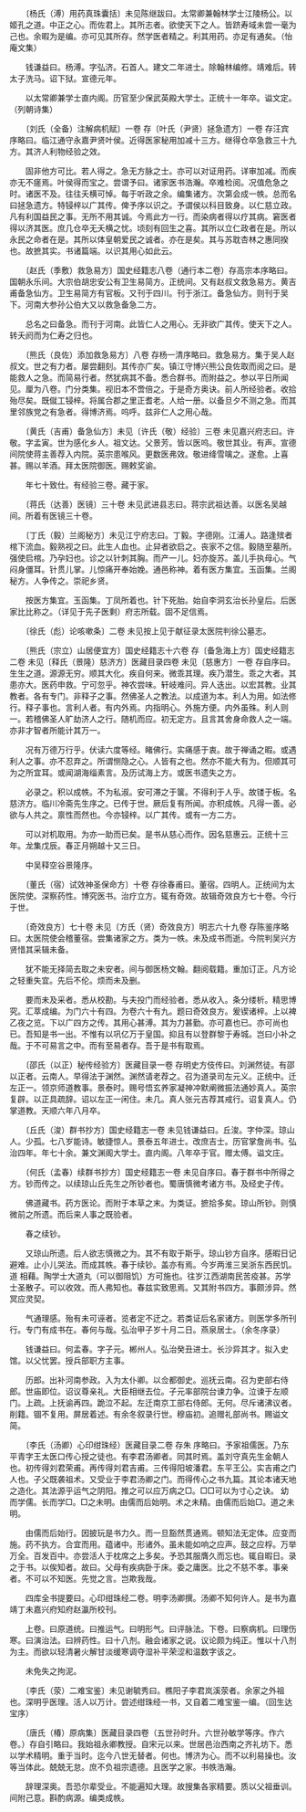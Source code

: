 <!-- { "loadSidebar": true } -->
　　〔杨氏（溥）用药真珠囊括〕未见陈继跋曰。太常卿兼翰林学士江陵杨公。以姬孔之道。中正之心。而佐君上。其所志者。欲使天下之人。皆跻寿域未尝一毫为己也。余暇为是编。亦可见其所存。然学医者精之。利其用药。亦足有通矣。（怡庵文集）

　　钱谦益曰。杨溥。字弘济。石首人。建文二年进士。除翰林编修。靖难后。转太子洗马。诏下狱。宣德元年。

　　以太常卿兼学士直内阁。历官至少保武英殿大学士。正统十一年卒。谥文定。（列朝诗集）

　　〔刘氏（全备）注解病机赋〕一卷 存〔叶氏（尹贤）拯急遗方〕一卷 存汪宾序略曰。临江通守永嘉尹贤叶侯。近得医家秘用加减十三方。继得仓卒急救三十九方。其济人利物经验之效。

　　固非他方可比。若人得之。急无方脉之士。亦可以对证用药。详审加减。而疾亦无不瘥焉。叶侯得而宝之。尝谓予曰。诸家医书浩瀚。卒难检阅。况值危急之时。诸医不及。往往夭横可悼。每于听政之余。编集诸方。次第会成一帙。总而名曰拯急遗方。特锓梓以广其传。俾予序以识之。予谓侯以科目致身。以仁慈立政。凡有利国益民之事。无所不用其诚。今焉此方一行。而染病者得以疗其病。窘医者得以济其医。庶几仓卒无夭横之忧。顷刻有回生之喜。其所以立仁政者在是。所以永民之命者在是。其所以体皇朝爱民之诚者。亦在是矣。其与苏耽杏林之惠同揆也。故摭其实。书诸篇端。以识其用心如此云。

　　〔赵氏（季敷）救急易方〕国史经籍志八卷（通行本二卷）存高宗本序略曰。国朝永乐间。大宗伯胡忠安公有卫生易简方。正统间。又有赵叔文救急易方。黄吉甫备急仙方。卫生易简方有官板。又刊于四川。刊于浙江。备急仙方。则刊于吴下。河南大参孙公伯大又以救急备急二方。

　　总名之曰备急。而刊于河南。此皆仁人之用心。无非欲广其传。使天下之人。转夭阏而为仁寿之归也。

　　〔熊氏（良佐）添加救急易方〕八卷 存杨一清序略曰。救急易方。集于吴人赵叔文。世之有力者。屡尝翻刻。其传亦广矣。镇江守博兴熊公良佐取而阅之曰。是能救人之急。而简易行者。然犹病其不备。悉合群书。而附益之。参以平日所闻见。厘为八卷。门分类集。视旧本不啻倍之。于是奇方奥诀。前人所经验者。收拾殆尽矣。既僦工锓梓。将属合郡之里正耆老。人给一册。以备旦夕不测之急。而其里邻族党之有急者。得博济焉。呜呼。兹非仁人之用心哉。

　　〔黄氏（吉甫）备急仙方〕未见〔许氏（敬）经验〕三卷 未见嘉兴府志曰。许敬。字孟寅。世为感化乡人。祖文达。父景芳。皆以医呜。敬世其业。有声。宣德间院使蒋主善荐入内院。英宗患喉风。更数医弗效。敬进绛雪噙之。遂愈。上喜甚。赐以羊酒。拜太医院御医。赐敕奖谕。

　　年七十致仕。有经验三卷。藏于家。

　　〔蒋氏（达善）医镜〕三十卷 未见武进县志曰。蒋宗武祖达善。以医名吴越间。所着有医镜三十卷。

　　〔丁氏（毅）兰阁秘方〕未见江宁府志曰。丁毅。字德刚。江浦人。路逢殡者棺下流血。毅熟视之曰。此生人血也。止舁者欲启之。丧家不之信。毅随至墓所。强使启棺。乃孕妇也。诊之以针刺其胸。而产一儿。妇亦旋苏。盖儿手执母心。气闷身僵耳。针贯儿掌。儿惊痛开奉始娩。通邑称神。着有医方集宜。玉函集。兰阁秘方。人争传之。崇祀乡贤。

　　按医方集宜。玉函集。丁凤所着也。针下死胎。始自李洞玄治长孙皇后。后医家比比称之。（详见于先子医剩）府志所载。固不足信焉。

　　〔徐氏（彪）论咳嗽条〕二卷 未见按上见于献征录太医院判徐公墓志。

　　〔熊氏（宗立）山居便宜方〕国史经籍志十六卷 存〔备急海上方〕国史经籍志二卷 未见〔释氏（景隆）慈济方〕医藏目录四卷 未见〔慈惠方〕一卷 存自序曰。生生之道。源源无穷。顺其大化。疾自何来。微乖其理。疾乃潜生。乖之大者。其患亦大。医药申救。宁可忽乎。神农尝味。轩岐难问。异人迭出。以宏其教。业其教者。各有专门。非释子之事。然佛圣人之教法。以成道为本。利人为用。如法修行。释子事也。言利人者。有内外焉。内指明心。外施方便。内外虽殊。利人则一。若稽佛圣人旷劫济人之行。随机而应。初无定方。且言其舍身命救人之一端。亦非才智者所能计其万一。

　　况有万德万行乎。伏读六度等经。睹佛行。实痛感于衷。故于禅诵之暇。或遇利人之事。亦不忍弃之。所谓恻隐之心。人皆有之也。然亦不能大有为。但顺其可为之所宜耳。或闻湖海缁素言。及历试海上方。或医书遗失之方。

　　必录之。积以成帙。不为私淑。安可滞之于箧。不得利于人乎。故镂于板。名慈济方。临川冷斋先生序之。已传于世。厥后复有所闻。亦积成帙。凡得一善。必欲与人共之。禀性而然也。今亦锓梓。以广其传。或有一方二方。

　　可以对机取用。为亦一助而已矣。是书从慈心而作。因名慈惠云。正统十三年。龙集戊辰。春正月朔越十又三日。

　　中吴释空谷景隆序。

　　〔董氏（宿）试效神圣保命方〕十卷 存徐春甫曰。董宿。四明人。正统间为太医院使。深察药性。博究医书。治疗立方。辄有奇效。故辑奇效良方七十卷。今行于世。

　　〔奇效良方〕七十卷 未见〔方氏（贤）奇效良方〕明志六十九卷 存陈鉴序略曰。太医院使会稽董宿。尝集诸家之方。类为一帙。未及成书而逝。今院判吴兴方贤惜其采辑未备。

　　犹不能无择简去取之未安者。间与御医杨文翰。翻阅载籍。重加订正。凡方论之轻重失宜。先后不伦。烦而未及删。

　　要而未及采者。悉从校勘。与夫投门而经验者。悉从收入。条分缕析。精思博究。汇萃成编。为门六十有四。为卷六十有九。题曰奇效良方。爰锲诸梓。上以裨乙夜之览。下以广四方之传。其用心甚溥。其为力甚勤。亦可嘉也已。亦可尚也已。吾知是书一出。不惟有以巩亿万于皇国。抑且有以登群黎于寿城。岂曰小补之哉。于不可易言之中。而有至易者存。吾于是书有取焉。

　　〔邵氏（以正）秘传经验方〕医藏目录一卷 存明史方伎传曰。刘渊然徒。有邵以正者。云南人。早得法于渊然。渊然请老荐之。召为道录司左元义。正统中。迁左正一。领京师道教事。景泰时。赐号悟玄养家凝神冲默阐微振法通妙真人。英宗复辟。以正具疏辞。诏以左正一闲住。未几。真人张元吉荐其戒行。诏复真人。仍掌道教。天顺六年八月卒。

　　〔丘氏（浚）群书抄方〕国史经籍志一卷 未见钱谦益曰。丘浚。字仲深。琼山人。少孤。七八岁能诗。敏捷惊人。景泰五年进士。改庶吉士。历官掌詹尚书。弘治四年。年七十余。兼文渊阁大学士。直内阁。八年卒于官。赠太傅。谥文庄。

　　〔何氏（孟春）续群书抄方〕国史经籍志一卷 未见自序曰。春于群书中所得之方。钞而传之。以续琼山丘先生之所钞者也。蜀唐慎微考诸方书。及经史子传。

　　佛道藏书。药方医论。而附于本草之末。为类证。摭拾多矣。琼山所钞。则慎微前之所遗。而后来人事之既验者。

　　春之续钞。

　　又琼山所遗。后人欲志慎微之为。其不有取于斯乎。琼山钞方自序。感暇日记避难。止小儿哭法。而成其帙。春于续钞。盖亦有焉。今岁两淮三吴浙东西民饥。道 相藉。陶学士大道丸（可以御阻饥）方可施也。往岁江西湖南民苦疫甚。苏学士圣散子。可以收效。而人弗知也。春兹实致思焉。又其附书四方。事颇涉异。然冥应灵契。

　　气通理感。殆有未可诬者。览者定不迂之。若类证后名家诸方。则医学多所刊行。专门有成书在。春何与哉。弘治甲子岁十月二日。燕泉居士。（余冬序录）

　　钱谦益曰。何孟春。字子元。郴州人。弘治癸丑进士。长沙异其才。拟入史馆。以父忧罢。授兵部职方主事。

　　历郎。出补河南参政。入为太仆卿。以佥都御史。巡抚云南。召为吏部右侍郎。世庙即位。诏议尊亲礼。大臣相继去位。子元率部院台谏力争。泣谏于左顺门。上疏。上抚谕再四。跪泣不起。左迁南京工部右侍郎。无何。尽斥诸沸议者。削籍。锢不复用。屏居着述。有余冬叙录行世。穆庙初。追赠礼部尚书。赐谥文简。

　　〔李氏（汤卿）心印绀珠经）医藏目录二卷 存朱 序略曰。予家祖儒医。乃东平青字王太医口传心授之徒也。有李君汤卿者。同其时焉。盖刘守真先生金朝人也。初传得刘君荣甫。再传得刘君吉甫。三传得阳坡潘君。东平王公。实吉甫之门人也。子父既袭祖术。又受业于李君汤卿之门。而得传心之书九篇。其论本诸天地之造化。其法源乎运气之阴阳。推之可以应万病之□。□□可以为寸心之诀。 幼而学儒。长而学□。□之未明。由儒而后始明。术之未精。由儒而后始□。道之未明。

　　由儒而后始行。因披玩是书力久。而一旦豁然贯通焉。顿知法无定体。应变而施。药不执方。合宜而用。蕴诸中。形诸外。虽未能如响之应声。鼓之应桴。万举万全。百发百中。亦尝活人于枕席之上多矣。予恐其服膺久而忘也。辄自暇日。录之于书。以俟知者。故曰。父母有疾病卧于床。委之庸医。比之不慈不孝。事亲者。不可以不知医。先觉之言。岂欺我哉。

　　四库全书提要曰。心印绀珠经二卷。明李汤卿撰。汤卿不知何许人。是书为嘉靖丁未嘉兴府知府赵瀛所校刊。

　　上卷。曰原道统。曰推运气。曰明形气。曰评脉法。下卷。曰察病机。曰理伤寒。曰演治法。曰辨药性。曰十八剂。融会诸家之说。议论颇为纯正。惟以十八剂为主。而欲以轻清暑火解甘淡缓寒调夺湿补平荣涩和温数字该之。

　　未免失之拘泥。

　　〔李氏（荥）二难宝鉴〕未见谢毓秀曰。樵阳子李君岚溪荥者。余家之外祖也。深明乎医理。活人以万计。尝述绀珠经一书，又自着二难宝鉴一编。（回生达宝序）

　　〔唐氏（椿）原病集〕医藏目录四卷（五世孙时升。六世孙敏学等序。作六卷。）存自引略曰。我始祖永卿教授。自宋元以来。世居邑治西南之齐礼坊下。悉以学术精明。重于当时。迄今八世无替者。何也。博济为心。而不以利易操也。汝等当体此。兢兢无怠。庶不负祖宗遗德。且医学之家。书帙浩瀚。

　　辞理深奥。吾恐尔辈受业。不能遍知大理。故搜集各家精要。质以父祖垂训。间附己意。斟酌病源。编类成帙。

